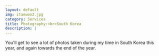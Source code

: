 ```yaml
---
layout: default
img: itaewon2.jpg
category: Services
title: Photography:<br>South Korea
description: |
---
```

  You'll get to see a lot of photos taken during my time in South Korea this year, and again towards the end of the year.